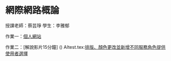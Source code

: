 # 網際網路概論
授課老師：蔡芸琤
學生：李雅郁


作業一：[個人網站](https://41371204h.github.io/web/)

作業二：[解說影片15分鐘] ()
AItest.tex:[排版、顏色更改並新增不同服務角色提供使用者選擇](https://github.com/41371204h/web/blob/main/my-app/app/(tabs)/AItest.tsx)
